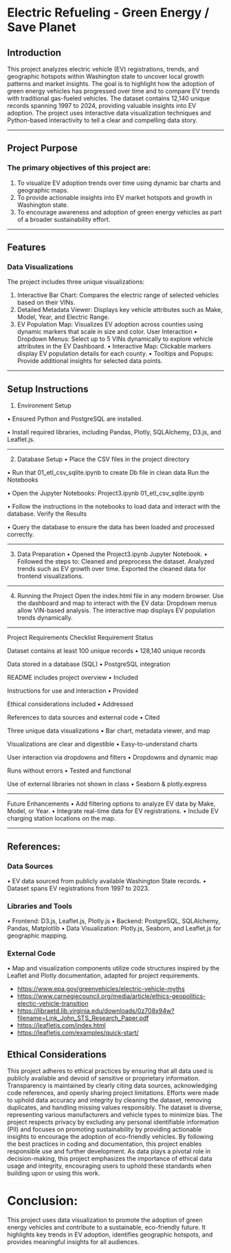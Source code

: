 # Electric Refueling - Green Energy / Save Planet
## Introduction
This project analyzes electric vehicle (EV) registrations, trends, and geographic hotspots within Washington state to uncover local growth patterns and market insights. The goal is to highlight how the adoption of green energy vehicles has progressed over time and to compare EV trends with traditional gas-fueled vehicles.
The dataset contains 12,140 unique records spanning 1997 to 2024, providing valuable insights into EV adoption. The project uses interactive data visualization techniques and Python-based interactivity to tell a clear and compelling data story.
________________________________________
## Project Purpose
### The primary objectives of this project are:
1.	To visualize EV adoption trends over time using dynamic bar charts and geographic maps.
2.	To provide actionable insights into EV market hotspots and growth in Washington state.
3.	To encourage awareness and adoption of green energy vehicles as part of a broader sustainability effort.
________________________________________
## Features
### Data Visualizations
The project includes three unique visualizations:
1.	Interactive Bar Chart:
Compares the electric range of selected vehicles based on their VINs.
2.	Detailed Metadata Viewer:
Displays key vehicle attributes such as Make, Model, Year, and Electric Range.
3.	EV Population Map:
Visualizes EV adoption across counties using dynamic markers that scale in size and color.
User Interaction
•	Dropdown Menus:
Select up to 5 VINs dynamically to explore vehicle attributes in the EV Dashboard.
•	Interactive Map:
Clickable markers display EV population details for each county.
•	Tooltips and Popups:
Provide additional insights for selected data points.
________________________________________
## Setup Instructions
1. Environment Setup

•	Ensured Python and PostgreSQL are installed.

•	Install required libraries, including Pandas, Plotly, SQLAlchemy, D3.js, and Leaflet.js.
________________________________________
2. Database Setup
•	Place the CSV files in the project directory

•	Run that 01_etl_csv_sqlite.ipynb to create Db file in clean data
Run the Notebooks

•	Open the Jupyter Notebooks:
Project3.ipynb
01_etl_csv_sqlite.ipynb

•	Follow the instructions in the notebooks to load data and interact with the database.
 Verify the Results
 
•	Query the database to ensure the data has been loaded and processed correctly.
_______________________________________
3. Data Preparation
•	Opened the Project3.ipynb Jupyter Notebook.
•	Followed the steps to:
Cleaned and preprocess the dataset.
Analyzed trends such as EV growth over time.
Exported the cleaned data for frontend visualizations.
________________________________________
4. Running the Project
Open the index.html file in any modern browser.
Use the dashboard and map to interact with the EV data:
Dropdown menus allow VIN-based analysis.
The interactive map displays EV population trends dynamically.
________________________________________
Project Requirements Checklist
Requirement	Status

Dataset contains at least 100 unique records 	• 128,140 unique records

Data stored in a database (SQL)	•	PostgreSQL integration

README includes project overview	•	Included

Instructions for use and interaction	•	Provided

Ethical considerations included	•	Addressed

References to data sources and external code	•	Cited

Three unique data visualizations	•	Bar chart, metadata viewer, and map

Visualizations are clear and digestible	•	Easy-to-understand charts

User interaction via dropdowns and filters	•	Dropdowns and dynamic map

Runs without errors	•	Tested and functional

Use of external libraries not shown in class	•	Seaborn & plotly.express
________________________________________
Future Enhancements
•	Add filtering options to analyze EV data by Make, Model, or Year.
•	Integrate real-time data for EV registrations.
•	Include EV charging station locations on the map.
________________________________________
## References:
### Data Sources
•	EV data sourced from publicly available Washington State records.
•	Dataset spans EV registrations from 1997 to 2023.
### Libraries and Tools
•	Frontend: D3.js, Leaflet.js, Plotly.js
•	Backend: PostgreSQL, SQLAlchemy, Pandas, Matplotlib
•	Data Visualization: Plotly.js, Seaborn, and Leaflet.js for geographic mapping.
### External Code
•	Map and visualization components utilize code structures inspired by the Leaflet and Plotly documentation, adapted for project requirements.

- https://www.epa.gov/greenvehicles/electric-vehicle-myths
- https://www.carnegiecouncil.org/media/article/ethics-geopolitics-electic-vehicle-transition
- https://libraetd.lib.virginia.edu/downloads/0z708x94w?filename=Link_John_STS_Research_Paper.pdf
- https://leafletjs.com/index.html
- https://leafletjs.com/examples/quick-start/

## Ethical Considerations
This project adheres to ethical practices by ensuring that all data used is publicly available and devoid of sensitive or proprietary information. Transparency is maintained by clearly citing 
data sources, acknowledging code references, and openly sharing project limitations. Efforts were made to uphold data accuracy and integrity by cleaning the dataset, removing duplicates, and handling missing values responsibly. The dataset is diverse, representing various manufacturers and vehicle types to minimize bias.
The project respects privacy by excluding any personal identifiable information (PII) and focuses on promoting sustainability by providing actionable insights to encourage the adoption of eco-friendly vehicles. By following the best practices in coding and documentation, this project enables responsible use and further development. As data plays a pivotal role in decision-making, this project emphasizes the importance of ethical data usage and integrity, encouraging users to uphold these standards when building upon or using this work.
# Conclusion:
This project uses data visualization to promote the adoption of green energy vehicles and contribute to a sustainable, eco-friendly future. It highlights key trends in EV adoption, identifies geographic hotspots, and provides meaningful insights for all audiences.

